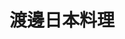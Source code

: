 ---
title: "渡邊日本料理"
description: "渡邊日本料理"
layout: shop
keywords:
  - 美食競賽
  - 台灣美食
  - 美食精選
datePublished: "2025-06-30"
dateModified: "2025-07-03"
city: "台北市"
district: "大安區"
address: "台北市大安區忠孝東路四段216巷27弄10號"
phone: "0227788825"
geo: "25.039791827321462, 121.55357049818812"
google_map: "https://maps.app.goo.gl/er8KxSwXRWaEA2Hn8"
footinder: "https://footinder.com.tw/%e5%8f%b0%e5%8c%97%e5%b8%82%e5%a4%a7%e5%ae%89%e5%8d%80/105052/"
official: "https://www.facebook.com/Watanabeshinsuke2020/"
award:
  - name: "500盤"
    year: "2024"
    entries:
      - dishes:
          - "炸和牛菲力味噌三明治"
          - "烤白鰻"

---